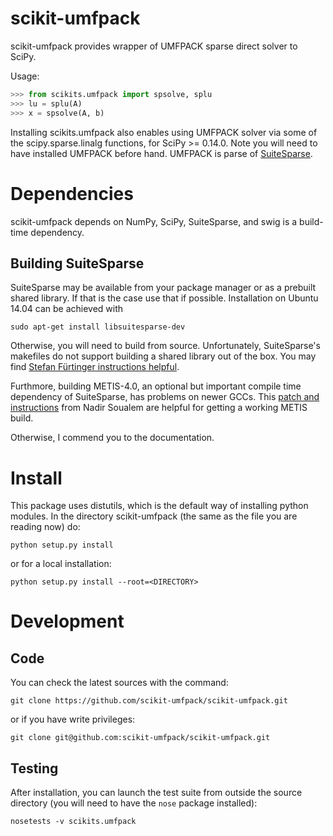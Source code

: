 scikit-umfpack
==============

scikit-umfpack provides wrapper of UMFPACK sparse direct solver to SciPy.

Usage:

```python
>>> from scikits.umfpack import spsolve, splu
>>> lu = splu(A)
>>> x = spsolve(A, b)
```

Installing scikits.umfpack also enables using UMFPACK solver via some
of the scipy.sparse.linalg functions, for SciPy >= 0.14.0. Note you will need to
have installed UMFPACK before hand. UMFPACK is parse of
[SuiteSparse](http://faculty.cse.tamu.edu/davis/suitesparse.html).


Dependencies
============

scikit-umfpack depends on NumPy, SciPy, SuiteSparse, and swig is a build-time
dependency.


Building SuiteSparse
--------------------

SuiteSparse may be available from your package manager or as a prebuilt shared
library. If that is the case use that if possible. Installation on Ubuntu 14.04
can be achieved with

```
sudo apt-get install libsuitesparse-dev
```

Otherwise, you will need to build from source. Unfortunately, SuiteSparse's
makefiles do not support building a shared library out of the box. You may find
[Stefan Fürtinger instructions
helpful](http://fuertinger.lima-city.de/research.html#building-numpy-and-scipy).

Furthmore, building METIS-4.0, an optional but important compile time
dependency of SuiteSparse, has problems on newer GCCs. This [patch and
instructions](http://www.math-linux.com/mathematics/linear-systems/article/how-to-patch-metis-4-0-error-conflicting-types-for-\_\_log2)
from Nadir Soualem are helpful for getting a working METIS build.

Otherwise, I commend you to the documentation.


Install
=======

This package uses distutils, which is the default way of installing python
modules. In the directory scikit-umfpack (the same as the file you are reading
now) do:

```
python setup.py install
```

or for a local installation:

```
python setup.py install --root=<DIRECTORY>
```

Development
===========

Code
----

You can check the latest sources with the command:

```
git clone https://github.com/scikit-umfpack/scikit-umfpack.git
```

or if you have write privileges:

```
git clone git@github.com:scikit-umfpack/scikit-umfpack.git
```

Testing
-------

After installation, you can launch the test suite from outside the
source directory (you will need to have the ``nose`` package installed):

```
nosetests -v scikits.umfpack
```
